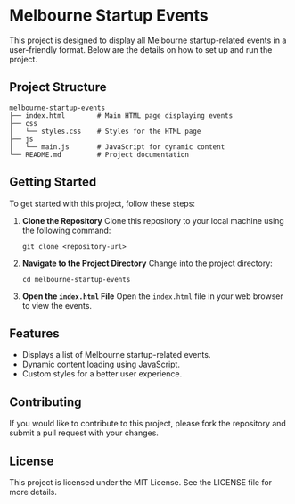 # Melbourne Startup Events

This project is designed to display all Melbourne startup-related events in a user-friendly format. Below are the details on how to set up and run the project.

## Project Structure

```
melbourne-startup-events
├── index.html        # Main HTML page displaying events
├── css
│   └── styles.css    # Styles for the HTML page
├── js
│   └── main.js       # JavaScript for dynamic content
└── README.md         # Project documentation
```

## Getting Started

To get started with this project, follow these steps:

1. **Clone the Repository**
   Clone this repository to your local machine using the following command:
   ```
   git clone <repository-url>
   ```

2. **Navigate to the Project Directory**
   Change into the project directory:
   ```
   cd melbourne-startup-events
   ```

3. **Open the `index.html` File**
   Open the `index.html` file in your web browser to view the events.

## Features

- Displays a list of Melbourne startup-related events.
- Dynamic content loading using JavaScript.
- Custom styles for a better user experience.

## Contributing

If you would like to contribute to this project, please fork the repository and submit a pull request with your changes.

## License

This project is licensed under the MIT License. See the LICENSE file for more details.
